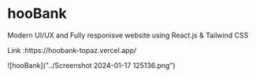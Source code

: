 <h1>hooBank</h1>
<p> Modern UI/UX and Fully responisve website using React.js & Tailwind CSS</p>
<span>Link :</span>https://hoobank-topaz.vercel.app/

![hooBank]("../Screenshot 2024-01-17 125136.png")

 
 
